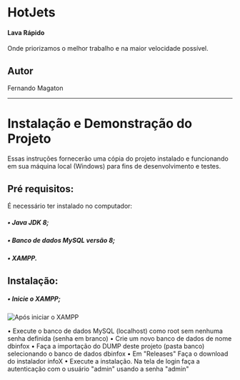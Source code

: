 # HotJets
#### Lava Rápido 
Onde priorizamos o melhor trabalho e na maior velocidade possível.
## Autor
Fernando Magaton

<hr>

# Instalação e Demonstração do Projeto
Essas instruções fornecerão uma cópia do projeto instalado e funcionando em sua máquina local (Windows) para fins de desenvolvimento e testes.

## Pré requisitos:
É necessário ter instalado no computador:
##### • Java JDK 8;
##### • Banco de dados MySQL versão 8;
##### • XAMPP.

## Instalação:
##### • Inicie o XAMPP;
![Após iniciar o XAMPP](https://github.com/fernandoagmagaton/HotJetss/assets/104094324/bbc8cc7e-7ef9-4b2f-8067-6e3f889567c6)


• Execute o banco de dados MySQL (localhost) como root sem nenhuma senha definida (senha em branco)
• Crie um novo banco de dados de nome dbinfox
• Faça a importação do DUMP deste projeto (pasta banco) selecionando o banco de dados dbinfox
• Em "Releases" Faça o download do instalador infoX
• Execute a instalação. Na tela de login faça a autenticação com o usuário "admin" usando a senha "admin"
